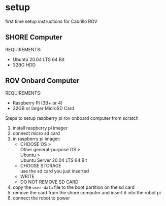 # setup

first time setup instructions for Cabrillo ROV


## SHORE Computer

REQUIREMENTS:
* Ubuntu 20.04 LTS 64 Bit
* 32BG HDD


## ROV Onbard Computer

REQUIREMENTS:
* Raspberry Pi (3B+ or 4)
* 32GB or larger MicroSD Card


Steps to setup raspberry pi rov onboard computer from scratch
1) install raspberry pi imager
2) connect micro sd card
3) in raspberry pi imager: <br>
    * CHOOSE OS > <br>
    Other general-purpose OS > <br>
    Ubuntu > <br>
    Ubuntu Server 20.04 LTS 64 Bit
    * CHOOSE STORAGE<br>
    use the sd card you just inserted
    * WRITE
    * DO NOT REMOVE SD CARD
4) copy the `user-data` file to the boot partition on the sd card
5) remove the card from the shore computer and insert it into the robot pi
6) connect the robot to power
